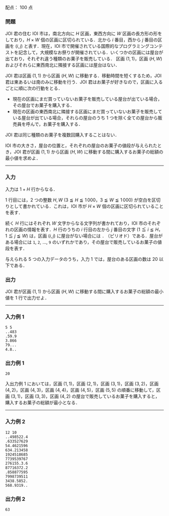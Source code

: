 配点： $100$ 点

### 問題
JOI 君の住む IOI 市は，南北方向に $H$ 区画，東西方向に $W$ 区画の長方形の形をしており，$H \times W$ 個の区画に区切られている．北から $i$ 番目，西から $j$ 番目の区画を $(i, j)$ と表す．現在，IOI 市で開催されている国際的なプログラミングコンテストを記念して，大規模なお祭りが開催されている．いくつかの区画には屋台が出ており，それぞれ違う種類のお菓子を販売している． 区画 $(1, 1)$，区画 $(H, W)$ およびそれらに東西南北に隣接する区画には屋台はない．

JOI 君は区画 $(1, 1)$ から区画 $(H, W)$ に移動する．移動時間を短くするため，JOI 君は東あるいは南のみに移動を行う．JOI 君はお菓子が好きなので，区画に入るごとに順に次の行動をとる．

- 現在の区画にまだ買っていないお菓子を販売している屋台が出ている場合，その屋台でお菓子を購入する．
- 現在の区画の東西南北に隣接する区画にまだ買っていないお菓子を販売している屋台が出ている場合，それらの屋台のうち $1$ つを除く全ての屋台から販売員を呼んで，お菓子を購入する．

JOI 君は同じ種類のお菓子を複数回購入することはない．

IOI 市の大きさ，屋台の位置と，それぞれの屋台のお菓子の値段が与えられたとき，JOI 君が区画 $(1, 1)$ から区画 $(H, W)$ に移動する間に購入するお菓子の総額の最小値を求めよ．

---

### 入力
入力は $1 + H$ 行からなる．

$1$ 行目には，$2$ つの整数 $H, W$ ($3 \leqq H \leqq 1\,000$，$3 \leqq W \leqq 1\,000$) が空白を区切りとして書かれている．これは，IOI 市が $H \times W$ 個の区画に区切られていることを表す．

続く $H$ 行にはそれぞれ $W$ 文字からなる文字列が書かれており，IOI 市のそれぞれの区画の情報を表す．$H$ 行のうちの $i$ 行目の左から $j$ 番目の文字 ($1 \leqq i \leqq H$，$1 \leqq j \leqq W$) は，区画 $(i, j)$ に屋台がない場合には `.` （ピリオド）である．屋台がある場合には `1`, `2`, $\ldots$, `9` のいずれかであり，その屋台で販売しているお菓子の値段を表す．

与えられる $5$ つの入力データのうち，入力 $1$ では，屋台のある区画の数は $20$ 以下である．

### 出力
JOI 君が区画 $(1, 1)$ から区画 $(H, W)$ に移動する間に購入するお菓子の総額の最小値を $1$ 行で出力せよ．

---

### 入力例 1
~~~
5 5
..483
.59.9
3.866
79...
4.8..
~~~

### 出力例 1
~~~
20
~~~

入出力例 $1$ においては，区画 $(1, 1)$，区画 $(2, 1)$，区画 $(3, 1)$，区画 $(3, 2)$，区画 $(4, 2)$，区画 $(4, 3)$，区画 $(4, 4)$，区画 $(4, 5)$，区画 $(5, 5)$ の順番に移動して，区画 $(3, 1)$，区画 $(3, 3)$，区画 $(4, 2)$ の屋台で販売しているお菓子を購入すると，購入するお菓子の総額が最小となる．

---

### 入力例 2
~~~
12 10
..498522.4
.633527629
54.4621596
634.213458
1924518685
7739539767
276155.3.6
87716372.2
.858877595
7998739511
3438.5852.
568.9319..
~~~

### 出力例 2
~~~
63
~~~
